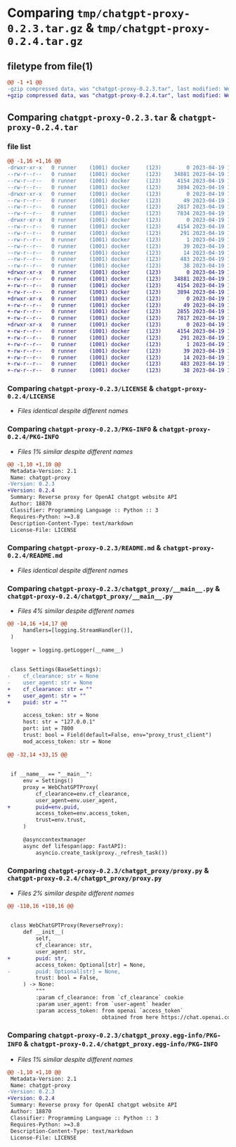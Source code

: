# Comparing `tmp/chatgpt-proxy-0.2.3.tar.gz` & `tmp/chatgpt-proxy-0.2.4.tar.gz`

## filetype from file(1)

```diff
@@ -1 +1 @@
-gzip compressed data, was "chatgpt-proxy-0.2.3.tar", last modified: Wed Apr 19 16:33:13 2023, max compression
+gzip compressed data, was "chatgpt-proxy-0.2.4.tar", last modified: Wed Apr 19 17:37:39 2023, max compression
```

## Comparing `chatgpt-proxy-0.2.3.tar` & `chatgpt-proxy-0.2.4.tar`

### file list

```diff
@@ -1,16 +1,16 @@
-drwxr-xr-x   0 runner    (1001) docker     (123)        0 2023-04-19 16:33:13.687107 chatgpt-proxy-0.2.3/
--rw-r--r--   0 runner    (1001) docker     (123)    34881 2023-04-19 16:33:02.000000 chatgpt-proxy-0.2.3/LICENSE
--rw-r--r--   0 runner    (1001) docker     (123)     4154 2023-04-19 16:33:13.687107 chatgpt-proxy-0.2.3/PKG-INFO
--rw-r--r--   0 runner    (1001) docker     (123)     3894 2023-04-19 16:33:02.000000 chatgpt-proxy-0.2.3/README.md
-drwxr-xr-x   0 runner    (1001) docker     (123)        0 2023-04-19 16:33:13.683107 chatgpt-proxy-0.2.3/chatgpt_proxy/
--rw-r--r--   0 runner    (1001) docker     (123)       49 2023-04-19 16:33:02.000000 chatgpt-proxy-0.2.3/chatgpt_proxy/__init__.py
--rw-r--r--   0 runner    (1001) docker     (123)     2817 2023-04-19 16:33:02.000000 chatgpt-proxy-0.2.3/chatgpt_proxy/__main__.py
--rw-r--r--   0 runner    (1001) docker     (123)     7834 2023-04-19 16:33:02.000000 chatgpt-proxy-0.2.3/chatgpt_proxy/proxy.py
-drwxr-xr-x   0 runner    (1001) docker     (123)        0 2023-04-19 16:33:13.687107 chatgpt-proxy-0.2.3/chatgpt_proxy.egg-info/
--rw-r--r--   0 runner    (1001) docker     (123)     4154 2023-04-19 16:33:13.000000 chatgpt-proxy-0.2.3/chatgpt_proxy.egg-info/PKG-INFO
--rw-r--r--   0 runner    (1001) docker     (123)      291 2023-04-19 16:33:13.000000 chatgpt-proxy-0.2.3/chatgpt_proxy.egg-info/SOURCES.txt
--rw-r--r--   0 runner    (1001) docker     (123)        1 2023-04-19 16:33:13.000000 chatgpt-proxy-0.2.3/chatgpt_proxy.egg-info/dependency_links.txt
--rw-r--r--   0 runner    (1001) docker     (123)       39 2023-04-19 16:33:13.000000 chatgpt-proxy-0.2.3/chatgpt_proxy.egg-info/requires.txt
--rw-r--r--   0 runner    (1001) docker     (123)       14 2023-04-19 16:33:13.000000 chatgpt-proxy-0.2.3/chatgpt_proxy.egg-info/top_level.txt
--rw-r--r--   0 runner    (1001) docker     (123)      483 2023-04-19 16:33:02.000000 chatgpt-proxy-0.2.3/pyproject.toml
--rw-r--r--   0 runner    (1001) docker     (123)       38 2023-04-19 16:33:13.687107 chatgpt-proxy-0.2.3/setup.cfg
+drwxr-xr-x   0 runner    (1001) docker     (123)        0 2023-04-19 17:37:39.691112 chatgpt-proxy-0.2.4/
+-rw-r--r--   0 runner    (1001) docker     (123)    34881 2023-04-19 17:37:28.000000 chatgpt-proxy-0.2.4/LICENSE
+-rw-r--r--   0 runner    (1001) docker     (123)     4154 2023-04-19 17:37:39.691112 chatgpt-proxy-0.2.4/PKG-INFO
+-rw-r--r--   0 runner    (1001) docker     (123)     3894 2023-04-19 17:37:28.000000 chatgpt-proxy-0.2.4/README.md
+drwxr-xr-x   0 runner    (1001) docker     (123)        0 2023-04-19 17:37:39.691112 chatgpt-proxy-0.2.4/chatgpt_proxy/
+-rw-r--r--   0 runner    (1001) docker     (123)       49 2023-04-19 17:37:28.000000 chatgpt-proxy-0.2.4/chatgpt_proxy/__init__.py
+-rw-r--r--   0 runner    (1001) docker     (123)     2855 2023-04-19 17:37:28.000000 chatgpt-proxy-0.2.4/chatgpt_proxy/__main__.py
+-rw-r--r--   0 runner    (1001) docker     (123)     7817 2023-04-19 17:37:28.000000 chatgpt-proxy-0.2.4/chatgpt_proxy/proxy.py
+drwxr-xr-x   0 runner    (1001) docker     (123)        0 2023-04-19 17:37:39.691112 chatgpt-proxy-0.2.4/chatgpt_proxy.egg-info/
+-rw-r--r--   0 runner    (1001) docker     (123)     4154 2023-04-19 17:37:39.000000 chatgpt-proxy-0.2.4/chatgpt_proxy.egg-info/PKG-INFO
+-rw-r--r--   0 runner    (1001) docker     (123)      291 2023-04-19 17:37:39.000000 chatgpt-proxy-0.2.4/chatgpt_proxy.egg-info/SOURCES.txt
+-rw-r--r--   0 runner    (1001) docker     (123)        1 2023-04-19 17:37:39.000000 chatgpt-proxy-0.2.4/chatgpt_proxy.egg-info/dependency_links.txt
+-rw-r--r--   0 runner    (1001) docker     (123)       39 2023-04-19 17:37:39.000000 chatgpt-proxy-0.2.4/chatgpt_proxy.egg-info/requires.txt
+-rw-r--r--   0 runner    (1001) docker     (123)       14 2023-04-19 17:37:39.000000 chatgpt-proxy-0.2.4/chatgpt_proxy.egg-info/top_level.txt
+-rw-r--r--   0 runner    (1001) docker     (123)      483 2023-04-19 17:37:28.000000 chatgpt-proxy-0.2.4/pyproject.toml
+-rw-r--r--   0 runner    (1001) docker     (123)       38 2023-04-19 17:37:39.691112 chatgpt-proxy-0.2.4/setup.cfg
```

### Comparing `chatgpt-proxy-0.2.3/LICENSE` & `chatgpt-proxy-0.2.4/LICENSE`

 * *Files identical despite different names*

### Comparing `chatgpt-proxy-0.2.3/PKG-INFO` & `chatgpt-proxy-0.2.4/PKG-INFO`

 * *Files 1% similar despite different names*

```diff
@@ -1,10 +1,10 @@
 Metadata-Version: 2.1
 Name: chatgpt-proxy
-Version: 0.2.3
+Version: 0.2.4
 Summary: Reverse proxy for OpenAI chatgpt website API
 Author: 18870
 Classifier: Programming Language :: Python :: 3
 Requires-Python: >=3.8
 Description-Content-Type: text/markdown
 License-File: LICENSE
```

### Comparing `chatgpt-proxy-0.2.3/README.md` & `chatgpt-proxy-0.2.4/README.md`

 * *Files identical despite different names*

### Comparing `chatgpt-proxy-0.2.3/chatgpt_proxy/__main__.py` & `chatgpt-proxy-0.2.4/chatgpt_proxy/__main__.py`

 * *Files 4% similar despite different names*

```diff
@@ -14,16 +14,17 @@
     handlers=[logging.StreamHandler()],
 )
 
 logger = logging.getLogger(__name__)
 
 
 class Settings(BaseSettings):
-    cf_clearance: str = None
-    user_agent: str = None
+    cf_clearance: str = ""
+    user_agent: str = ""
+    puid: str = ""
 
     access_token: str = None
     host: str = "127.0.0.1"
     port: int = 7800
     trust: bool = Field(default=False, env="proxy_trust_client")
     mod_access_token: str = None
 
@@ -32,14 +33,15 @@
 
 
 if __name__ == "__main__":
     env = Settings()
     proxy = WebChatGPTProxy(
         cf_clearance=env.cf_clearance,
         user_agent=env.user_agent,
+        puid=env.puid,
         access_token=env.access_token,
         trust=env.trust,
     )
 
     @asynccontextmanager
     async def lifespan(app: FastAPI):
         asyncio.create_task(proxy._refresh_task())
```

### Comparing `chatgpt-proxy-0.2.3/chatgpt_proxy/proxy.py` & `chatgpt-proxy-0.2.4/chatgpt_proxy/proxy.py`

 * *Files 2% similar despite different names*

```diff
@@ -110,16 +110,16 @@
 
 
 class WebChatGPTProxy(ReverseProxy):
     def __init__(
         self,
         cf_clearance: str,
         user_agent: str,
+        puid: str,
         access_token: Optional[str] = None,
-        puid: Optional[str] = None,
         trust: bool = False,
     ) -> None:
         """
         :param cf_clearance: from `cf_clearance` cookie
         :param user_agent: from `user-agent` header
         :param access_token: from openai `access_token`
                              obtained from here https://chat.openai.com/api/auth/session
```

### Comparing `chatgpt-proxy-0.2.3/chatgpt_proxy.egg-info/PKG-INFO` & `chatgpt-proxy-0.2.4/chatgpt_proxy.egg-info/PKG-INFO`

 * *Files 1% similar despite different names*

```diff
@@ -1,10 +1,10 @@
 Metadata-Version: 2.1
 Name: chatgpt-proxy
-Version: 0.2.3
+Version: 0.2.4
 Summary: Reverse proxy for OpenAI chatgpt website API
 Author: 18870
 Classifier: Programming Language :: Python :: 3
 Requires-Python: >=3.8
 Description-Content-Type: text/markdown
 License-File: LICENSE
```

